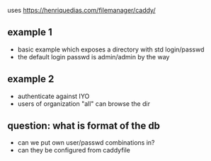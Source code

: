 uses 
https://henriquedias.com/filemanager/caddy/


## example 1 

- basic example which exposes a directory with std login/passwd
- the default login passwd is admin/admin by the way

## example 2

- authenticate against IYO
- users of organization "all" can browse the dir

## question: what is format of the db

- can we put own user/passwd combinations in?
- can they be configured from caddyfile


